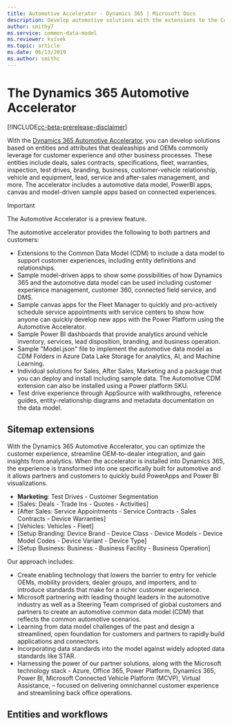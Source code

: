```yaml
---
title: Automotive Accelerator - Dynamics 365 | Microsoft Docs
description: Develop automotive solutions with the extensions to the Common Data Model (CDM) and the built-in forms, views, and dashboards of the Dynamics 365 Automotive Accelerator. 
author: smithy7
ms.service: common-data-model
ms.reviewer: kvivek
ms.topic: article
ms.date: 06/13/2019
ms.author: smithc
---
```


# The Dynamics 365 Automotive Accelerator

[!INCLUDE[cc-beta-prerelease-disclaimer](../includes/cc-beta-prerelease-disclaimer.md)]

With the [Dynamics 365 Automotive Accelerator](https://appsource.microsoft.com/en-us/product/dynamics-365/msauto.msftautomotivecommondatamodel?tab=Overview), you can develop solutions based on entities and attributes that dealeaships and OEMs commonly leverage for customer experience and other business processes. These entities include deals, sales contracts, specifications, fleet, warranties, inspection, test drives, branding, business, customer-vehicle relationship, vehicle and equipment, lead, service and after-sales management, and more. The accelerator includes a automotive data model, PowerBI apps, canvas and model-driven sample apps based on connected experiences.

> [!IMPORTANT]
> The Automotive Accelerator is a preview feature.

The automotive accelerator provides the following to both partners and customers:

-   Extensions to the Common Data Model (CDM) to include a data model to support customer experiences, including entity definitions and relationships.
-	Sample model-driven apps to show some possibilities of how Dynamics 365 and the automotive data model can be used including customer experience management, customer 360, connected field service, and DMS.
-	Sample canvas apps for the Fleet Manager to quickly and pro-actively schedule service appointments with service centers to show how anyone can quickly develop new apps with the Power Platform using the Automotive Accelerator.
-	Sample Power BI dashboards that provide analytics around vehicle inventory, services, lead disposition, branding, and business operation. 
-	Sample "Model.json" file to implement the automotive data model as CDM Folders in Azure Data Lake Storage for analytics, AI, and Machine Learning.
-	Individual solutions for Sales, After Sales, Marketing and a package that you can deploy and install including sample data. The Automotive CDM extension can also be installed using a Power platform SKU. 
-	Test drive experience through AppSource with walkthroughs, reference guides, entity-relationship diagrams and metadata documentation on the data model.


## Sitemap extensions

With the Dynamics 365 Automotive Accelerator, you can optimize the customer experience, streamline OEM-to-dealer integration, and gain insights from analytics. When the accelerator is installed into Dynamics 365, the experience is transformed into one specifically built for automotive and it allows partners and customers to quickly build PowerApps and Power BI visualizations.
- **Marketing**: Test Drives - Customer Segmentation
- [Sales: Deals - Trade Ins - Quotes - Activities]
- [After Sales: Service Appointments - Service Contracts - Sales Contracts - Device Warranties]
- [Vehicles: Vehicles - Fleet]
- [Setup Branding: Device Brand - Device Class - Device Models - Device Model Codes - Device Variant - Device Type]
- [Setup Business: Business - Business Facility - Business Operation]

Our approach includes:

- Create enabling technology that lowers the barrier to entry for vehicle OEMs, mobility providers, dealer groups, and importers, and to introduce standards that make for a richer customer experience.
- Microsoft partnering with leading thought leaders in the automotive industry as well as a Steering Team comprised of global customers and partners to create an automotive common data model (CDM) that reflects the common automotive scenarios.
- Learning from data model challenges of the past and design a streamlined, open foundation for customers and partners to rapidly build applications and connectors.
- Incorporating data standards into the model against widely adopted data standards like STAR.
- Harnessing the power of our partner solutions, along with the Microsoft technology stack - Azure, Office 365, Power Platform, Dynamics 365, Power BI, Microsoft Connected Vehicle Platform (MCVP), Virtual Assistance, – focused on delivering omnichannel customer experience and streamlining back office operations.



## Entities and workflows

